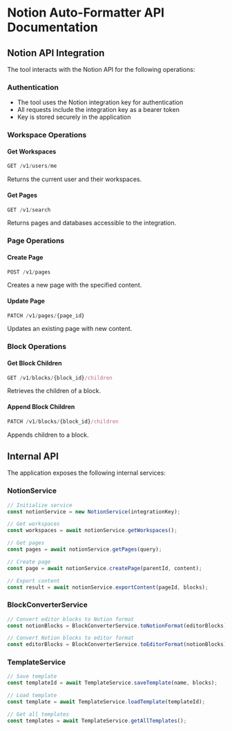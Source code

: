 # Notion Auto-Formatter API Documentation

## Notion API Integration

The tool interacts with the Notion API for the following operations:

### Authentication

- The tool uses the Notion integration key for authentication
- All requests include the integration key as a bearer token
- Key is stored securely in the application

### Workspace Operations

#### Get Workspaces

```javascript
GET /v1/users/me
```

Returns the current user and their workspaces.

#### Get Pages

```javascript
GET /v1/search
```

Returns pages and databases accessible to the integration.

### Page Operations

#### Create Page

```javascript
POST /v1/pages
```

Creates a new page with the specified content.

#### Update Page

```javascript
PATCH /v1/pages/{page_id}
```

Updates an existing page with new content.

### Block Operations

#### Get Block Children

```javascript
GET /v1/blocks/{block_id}/children
```

Retrieves the children of a block.

#### Append Block Children

```javascript
PATCH /v1/blocks/{block_id}/children
```

Appends children to a block.

## Internal API

The application exposes the following internal services:

### NotionService

```javascript
// Initialize service
const notionService = new NotionService(integrationKey);

// Get workspaces
const workspaces = await notionService.getWorkspaces();

// Get pages
const pages = await notionService.getPages(query);

// Create page
const page = await notionService.createPage(parentId, content);

// Export content
const result = await notionService.exportContent(pageId, blocks);
```

### BlockConverterService

```javascript
// Convert editor blocks to Notion format
const notionBlocks = BlockConverterService.toNotionFormat(editorBlocks);

// Convert Notion blocks to editor format
const editorBlocks = BlockConverterService.toEditorFormat(notionBlocks);
```

### TemplateService

```javascript
// Save template
const templateId = await TemplateService.saveTemplate(name, blocks);

// Load template
const template = await TemplateService.loadTemplate(templateId);

// Get all templates
const templates = await TemplateService.getAllTemplates();
``` 